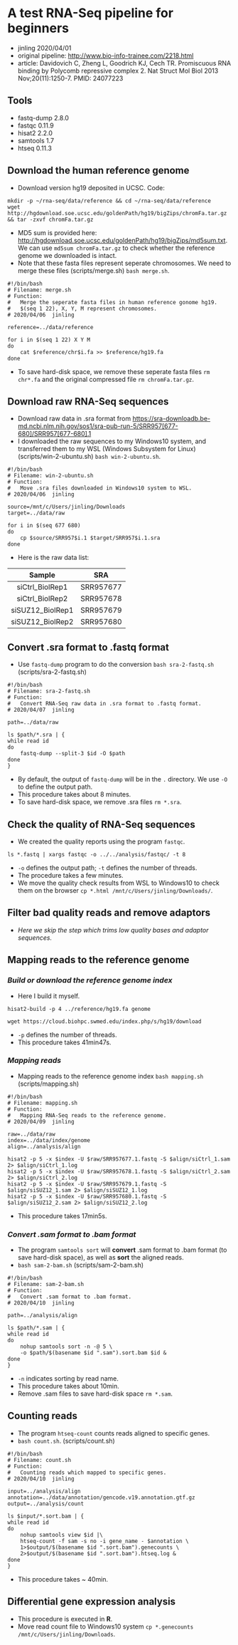 # A test RNA-Seq pipeline for beginners
- jinling 2020/04/01
- original pipeline: http://www.bio-info-trainee.com/2218.html
- article: Davidovich C, Zheng L, Goodrich KJ, Cech TR. Promiscuous RNA binding by Polycomb repressive complex 2. Nat Struct Mol Biol 2013 Nov;20(11):1250-7. PMID: 24077223

## **Tools**
- fastq-dump 2.8.0
- fastqc 0.11.9
- hisat2 2.2.0
- samtools 1.7
- htseq 0.11.3
## **Download the human reference genome**
- Download version hg19 deposited in UCSC. Code:
```
mkdir -p ~/rna-seq/data/reference && cd ~/rna-seq/data/reference
wget http://hgdownload.soe.ucsc.edu/goldenPath/hg19/bigZips/chromFa.tar.gz && tar -zxvf chromFa.tar.gz
```
- MD5 sum is provided here: http://hgdownload.soe.ucsc.edu/goldenPath/hg19/bigZips/md5sum.txt. We can use `md5sum chromFa.tar.gz` to check whether the reference genome we downloaded is intact.
- Note that these fasta files represent seperate chromosomes. We need to merge these files (scripts/merge.sh) `bash merge.sh`. 
```
#!/bin/bash
# Filename: merge.sh
# Function:
#   Merge the seperate fasta files in human reference gonome hg19.
#   $(seq 1 22), X, Y, M represent chromosomes.
# 2020/04/06  jinling

reference=../data/reference

for i in $(seq 1 22) X Y M
do
    cat $reference/chr$i.fa >> $reference/hg19.fa
done
```
- To save hard-disk space, we remove these seperate fasta files `rm chr*.fa` and the original compressed file `rm chromFa.tar.gz`.

## **Download raw RNA-Seq sequences**
- Download raw data in .sra format from https://sra-downloadb.be-md.ncbi.nlm.nih.gov/sos1/sra-pub-run-5/SRR957[677-680]/SRR957[677-680].1
- I downloaded the raw sequences to my Windows10 system, and transferred them to my WSL (Windows Subsystem for Linux) (scripts/win-2-ubuntu.sh) `bash win-2-ubuntu.sh`.
```
#!/bin/bash
# Filename: win-2-ubuntu.sh
# Function:
#   Move .sra files downloaded in Windows10 system to WSL.
# 2020/04/06  jinling

source=/mnt/c/Users/jinling/Downloads
target=../data/raw

for i in $(seq 677 680)
do
    cp $source/SRR957$i.1 $target/SRR957$i.1.sra
done
```
- Here is the raw data list:

| Sample | SRA |
| :--: | :--: |
| siCtrl_BiolRep1 | SRR957677 |
| siCtrl_BiolRep2 | SRR957678 |
| siSUZ12_BiolRep1 | SRR957679 |
| siSUZ12_BiolRep2 | SRR957680 |
## **Convert .sra format to .fastq format**
- Use `fastq-dump` program to do the conversion `bash sra-2-fastq.sh` (scripts/sra-2-fastq.sh)
```
#!/bin/bash
# Filename: sra-2-fastq.sh
# Function:
#   Convert RNA-Seq raw data in .sra format to .fastq format.
# 2020/04/07  jinling

path=../data/raw

ls $path/*.sra | {
while read id
do
    fastq-dump --split-3 $id -O $path
done
}
```
- By default, the output of `fastq-dump` will be in the `.` directory. We use `-O` to define the output path. 
- This procedure takes about 8 minutes.
- To save hard-disk space, we remove .sra files `rm *.sra`.
## **Check the quality of RNA-Seq sequences**
- We created the quality reports using the program `fastqc`.
```
ls *.fastq | xargs fastqc -o ../../analysis/fastqc/ -t 8
```
- `-o` defines the output path; `-t` defines the number of threads.
- The procedure takes a few minutes.
- We move the quality check results from WSL to Windows10 to check them on the browser `cp *.html /mnt/c/Users/jinling/Downloads/`.
## **Filter bad quality reads and remove adaptors**
- *Here we skip the step which trims low quality bases and adaptor sequences.*
## **Mapping reads to the reference genome**
### *Build or download the reference genome index*
- Here I build it myself.
```
hisat2-build -p 4 ../reference/hg19.fa genome
```
```
wget https://cloud.biohpc.swmed.edu/index.php/s/hg19/download 
```
- `-p` defines the number of threads.
- This procedure takes 41min47s.
### *Mapping reads*
- Mapping reads to the reference genome index `bash mapping.sh` (scripts/mapping.sh)
```
#!/bin/bash
# Filename: mapping.sh
# Function:
#   Mapping RNA-Seq reads to the reference genome.
# 2020/04/09  jinling

raw=../data/raw
index=../data/index/genome
align=../analysis/align

hisat2 -p 5 -x $index -U $raw/SRR957677.1.fastq -S $align/siCtrl_1.sam 2> $align/siCtrl_1.log
hisat2 -p 5 -x $index -U $raw/SRR957678.1.fastq -S $align/siCtrl_2.sam 2> $align/siCtrl_2.log
hisat2 -p 5 -x $index -U $raw/SRR957679.1.fastq -S $align/siSUZ12_1.sam 2> $align/siSUZ12_1.log
hisat2 -p 5 -x $index -U $raw/SRR957680.1.fastq -S $align/siSUZ12_2.sam 2> $align/siSUZ12_2.log
```
- This procedure takes 17min5s.
### *Convert .sam format to .bam format*
- The program `samtools sort` will **convert** .sam format to .bam format (to save hard-disk space), as well as **sort** the aligned reads.
- `bash sam-2-bam.sh` (scripts/sam-2-bam.sh)
```
#!/bin/bash
# Filename: sam-2-bam.sh
# Function:
#   Convert .sam format to .bam format.
# 2020/04/10  jinling

path=../analysis/align

ls $path/*.sam | {
while read id
do
    nohup samtools sort -n -@ 5 \
    -o $path/$(basename $id ".sam").sort.bam $id &
done
}
```
- `-n` indicates sorting by read name.
- This procedure takes about 10min.
- Remove .sam files to save hard-disk space `rm *.sam`.
## **Counting reads**
- The program `htseq-count` counts reads aligned to specific genes.
- `bash count.sh`. (scripts/count.sh)
```
#!/bin/bash
# Filename: count.sh
# Function:
#   Counting reads which mapped to specific genes.
# 2020/04/10  jinling

input=../analysis/align
annotation=../data/annotation/gencode.v19.annotation.gtf.gz
output=../analysis/count

ls $input/*.sort.bam | {
while read id
do
    nohup samtools view $id |\
    htseq-count -f sam -s no -i gene_name - $annotation \
    1>$output/$(basename $id ".sort.bam").genecounts \
    2>$output/$(basename $id ".sort.bam").htseq.log &
done
}
```
- This procedure takes ~ 40min.
## **Differential gene expression analysis**
- This procedure is executed in **R**.
- Move read count file to Windows10 system `cp *.genecounts /mnt/c/Users/jinling/Downloads`.